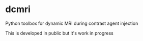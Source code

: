 # dcmri
Python toolbox for dynamic MRI during contrast agent injection

This is developed in public but it's work in progress

